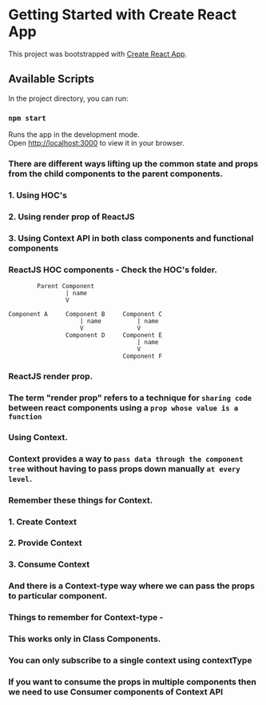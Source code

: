 # Getting Started with Create React App

This project was bootstrapped with [Create React App](https://github.com/facebook/create-react-app).

## Available Scripts

In the project directory, you can run:

### `npm start`

Runs the app in the development mode.\
Open [http://localhost:3000](http://localhost:3000) to view it in your browser.

### There are different ways lifting up the common state and props from the child components to the parent components.

### 1. Using HOC's

### 2. Using render prop of ReactJS

### 3. Using Context API in both class components and functional components

<!-- The HOC's explained -->

### ReactJS HOC components - Check the HOC's folder.

            Parent Component
                    | name
                    V

    Component A     Component B     Component C
                        | name          | name
                        V               V
                    Component D     Component E
                                        | name
                                        V
                                    Component F

### ReactJS render prop.

### The term "render prop" refers to a technique for `sharing code` between react components using a `prop whose value is a function`

### Using Context.

### Context provides a way to `pass data through the component tree` without having to pass props down manually `at every level`.

### Remember these things for Context.

### 1. Create Context

### 2. Provide Context

### 3. Consume Context

### And there is a Context-type way where we can pass the props to particular component.

### Things to remember for Context-type -

### This works only in Class Components.

### You can only subscribe to a single context using contextType

### If you want to consume the props in multiple components then we need to use Consumer components of Context API
